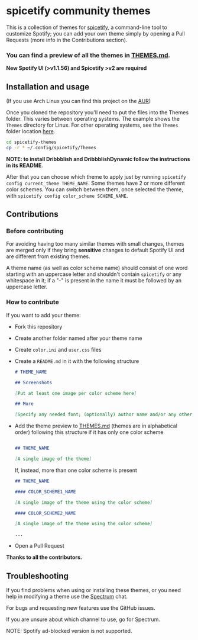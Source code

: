 # spicetify community themes

This is a collection of themes for [spicetify](https://github.com/khanhas/spicetify-cli), a command-line tool to customize Spotify; you can add your own theme simply by opening a Pull Requests (more info in the Contributions section).

### **You can find a preview of all the themes in [THEMES.md](./THEMES.md).**

**New Spotify UI (>v1.1.56) and Spicetify >v2 are required**

## Installation and usage

(If you use Arch Linux you can find this project on the [AUR](https://aur.archlinux.org/packages/spicetify-themes-git/))

Once you cloned the repository you'll need to put the files into the Themes folder. This varies between operating systems. The example shows the `Themes` directory for Linux. For other operating systems, see the `Themes` folder location [here](https://github.com/khanhas/spicetify-cli/wiki/Customization#themes).

```bash
cd spicetify-themes
cp -r * ~/.config/spicetify/Themes
```

**NOTE: to install Dribbblish and DribbblishDynamic follow the instructions in its README**.

After that you can choose which theme to apply just by running `spicetify config current_theme THEME_NAME`.
Some themes have 2 or more different color schemes. You can switch between them, once selected the theme, with `spicetify config color_scheme SCHEME_NAME`.

## Contributions

### Before contributing

For avoiding having too many similar themes with small changes, themes are merged only if they bring **sensitive** changes to default Spotify UI and are different from existing themes.

A theme name (as well as color scheme name) should consist of one word starting with an uppercase letter and shouldn't contain `spicetify` or any whitespace in it; if a "-" is present in the name it must be followed by an uppercase letter.

### How to contribute

If you want to add your theme:

*   Fork this repository
*   Create another folder named after your theme name
*   Create `color.ini` and `user.css` files
*   Create a `README.md` in it with the following structure

    ```markdown
    # THEME_NAME

    ## Screenshots

    [Put at least one image per color scheme here]

    ## More

    [Specify any needed font; (optionally) author name and/or any other info about the theme]
    ```

*   Add the theme preview to [THEMES.md](./THEMES.md) (themes are in alphabetical order) following this structure if it has only one color scheme

    ```markdown

    ## THEME_NAME

    [A single image of the theme]
    ```

    If, instead, more than one color scheme is present

    ```markdown
    ## THEME_NAME

    #### COLOR_SCHEME1_NAME 

    [A single image of the theme using the color scheme]

    #### COLOR_SCHEME2_NAME

    [A single image of the theme using the color scheme]

    ...
    ```
*   Open a Pull Request

**Thanks to all the contributors.**

## Troubleshooting

If you find problems when using or installing these themes, or you need help in modifying a theme use the [Spectrum](https://spectrum.chat/spicetify) chat.

For bugs and requesting new features use the GitHub issues.

If you are unsure about which channel to use, go for Spectrum.

NOTE: Spotify ad-blocked version is not supported.
